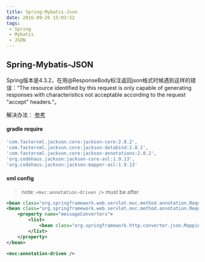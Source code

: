 ```yaml
---
title: Spring-Mybatis-Json
date: 2016-09-26 15:03:52
tags: 
 - Spring
 - Mybatis
 - JSON
---
```


## Spring-Mybatis-JSON

Spring版本是4.3.2，在用@ResponseBody标注返回json格式时候遇到这样的错误：“The resource identified by this request is only capable of generating responses with characteristics not acceptable according to the request "accept" headers.”。

解决办法：
[参考](http://www.tuicool.com/articles/Nvm2Y3e)

<!--more-->

#### gradle require
 ```gradle
'com.fasterxml.jackson.core:jackson-core:2.8.2',
'com.fasterxml.jackson.core:jackson-databind:2.8.2',
'com.fasterxml.jackson.core:jackson-annotations:2.8.2',
'org.codehaus.jackson:jackson-core-asl:1.9.13',
'org.codehaus.jackson:jackson-mapper-asl:1.9.13'
```

#### xml config

> note: `<mvc:annotation-driven />` must be after 

```xml
<bean class="org.springframework.web.servlet.mvc.method.annotation.RequestMappingHandlerMapping"/>
<bean class="org.springframework.web.servlet.mvc.method.annotation.RequestMappingHandlerAdapter">
    <property name="messageConverters">
        <list>
            <bean class="org.springframework.http.converter.json.MappingJackson2HttpMessageConverter"/>
        </list>
    </property>
</bean>

<mvc:annotation-driven />
```


